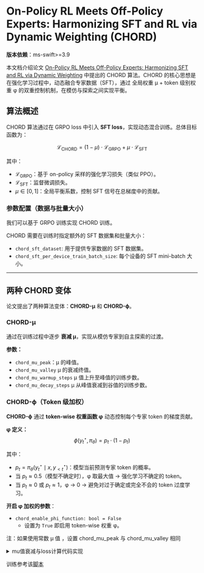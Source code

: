 # On-Policy RL Meets Off-Policy Experts: Harmonizing SFT and RL via Dynamic Weighting (CHORD)

**版本依赖**：ms-swift>=3.9

本文档介绍论文 [On-Policy RL Meets Off-Policy Experts: Harmonizing SFT and RL via Dynamic Weighting](https://arxiv.org/abs/2508.11408) 中提出的 CHORD 算法。CHORD 的核心思想是在强化学习过程中，动态融合专家数据（SFT），通过 全局权重 μ + token 级别权重 φ 的双重控制机制，在模仿与探索之间实现平衡。

## 算法概述
CHORD 算法通过在 GRPO loss 中引入 **SFT loss**，实现动态混合训练。总体目标函数为：

$$
    \mathcal{L}_{\text{CHORD}} = (1 - \mu) \cdot \mathcal{L}_{\text{GRPO}} + \mu \cdot \mathcal{L}_{\text{SFT}}
$$

其中：
- $\mathcal{L}_{\text{GRPO}}$：基于 on-policy 采样的强化学习损失（类似 PPO）。
- $\mathcal{L}_{\text{SFT}}$：监督微调损失。
- $\mu \in [0, 1]$：全局平衡系数，控制 SFT 信号在总梯度中的贡献。

### 参数配置（数据与批量大小）
我们可以基于 GRPO 训练实现 CHORD 训练。

CHORD 需要在训练时指定额外的 SFT 数据集和批量大小：
- `chord_sft_dataset`: 用于提供专家数据的 SFT 数据集。
- `chord_sft_per_device_train_batch_size`: 每个设备的 SFT mini-batch 大小。

---

## 两种 CHORD 变体

论文提出了两种算法变体：**CHORD-µ** 和 **CHORD-ϕ**。

### CHORD-µ
通过在训练过程中逐步 **衰减 μ**，实现从模仿专家到自主探索的过渡。

**参数：**
- `chord_mu_peak`：μ 的峰值。
- `chord_mu_valley` μ 的衰减终值。
- `chord_mu_warmup_steps` μ 值上升至峰值的训练步数。
- `chord_mu_decay_steps` μ 从峰值衰减到谷值的训练步数。

### CHORD-ϕ（Token 级加权）
**CHORD-ϕ** 通过 **token-wise 权重函数 φ** 动态控制每个专家 token 的梯度贡献。

**φ 定义：**
$$
    \phi(y_t^\star, \pi_\theta) = p_t \cdot (1 - p_t)
$$

其中：
- $p_t = \pi_\theta(y_t^\star \mid x, y_{<t}^\star)$：模型当前预测专家 token 的概率。
- 当 $p_t ≈ 0.5$（模型不确定时），φ 取最大值 → 强化学习不确定的 token。
- 当 $p_t ≈ 0$ 或 $p_t ≈ 1$，φ → 0 → 避免对过于确定或完全不会的 token 过度学习。

**开启 φ 加权的参数**：
- `chord_enable_phi_function: bool = False`
  - 设置为 `True` 即启用 token-wise 权重 φ。

注：如果使用常数 μ 值 ，设置 chord_mu_peak 与 chord_mu_valley 相同

<details>
<summary>mu值衰减与loss计算代码实现</summary>
请参考`GRPOTrainer`的`_compute_chord_loss`方法：
</details>

训练参考该[脚本](https://github.com/modelscope/ms-swift/tree/main/examples/train/grpo/internal/chord.sh)
